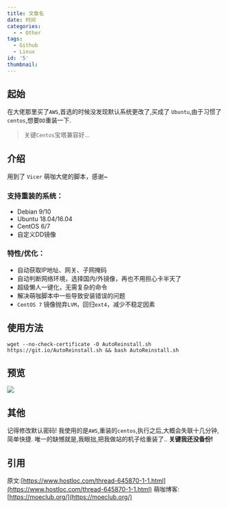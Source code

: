 ```yaml
---
title: 文章名
date: 时间
categories:
  - - Other
tags:
  - Github
  - Linux
id: '5'
thumbnail:
---
```



## 起始

在大佬那里买了`AWS`,首选的时候没发现默认系统更改了,买成了 `Ubuntu`,由于习惯了`centos`,想要`DD`重装一下.

> 关键`Centos`宝塔兼容好...

## 介绍

用到了 `Vicer` 萌咖大佬的脚本，感谢~

### 支持重装的系统：

*   Debian 9/10
*   Ubuntu 18.04/16.04
*   CentOS 6/7
*   自定义DD镜像

### 特性/优化：

*   自动获取IP地址、网关、子网掩码
*   自动判断网络环境，选择国内/外镜像，再也不用担心卡半天了
*   超级懒人一键化，无需复杂的命令
*   解决萌咖脚本中一些导致安装错误的问题
*   `CentOS 7` 镜像抛弃`LVM`，回归`ext4`，减少不稳定因素

## 使用方法

```
wget --no-check-certificate -O AutoReinstall.sh https://git.io/AutoReinstall.sh && bash AutoReinstall.sh
```

## 预览

![](https://cdn.uzz5.com/imgs/2021/02/27/kV0wqJGW.webp)

## 其他

记得修改默认密码! 我使用的是`AWS`,重装的`centos`,执行之后,大概会失联十几分钟,简单快捷. 唯一的缺憾就是,我眼拙,把我做站的机子给重装了.. **关键我还没备份!**

## 引用

原文:[https://www.hostloc.com/thread-645870-1-1.html](https://www.hostloc.com/thread-645870-1-1.html) 萌咖博客:[https://moeclub.org/](https://moeclub.org/)